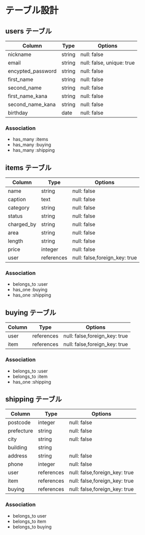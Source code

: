# テーブル設計

## users テーブル

| Column            | Type   | Options                   |
| ----------------- | ------ | ------------------------- |
| nickname          | string | null: false               |
| email             | string | null: false, unique: true |
| encypted_password | string | null: false               |
| first_name        | string | null: false               |
| second_name       | string | null: false               |
| first_name_kana   | string | null: false               |
| second_name_kana  | string | null: false               |
| birthday          | date   | null: false               |

### Association

- has_many :items
- has_many :buying
- has_many :shipping

## items テーブル

| Column     | Type       | Options                       |
| ---------- | ---------- | ----------------------------- |
| name       | string     | null: false                   |
| caption    | text       | null: false                   |
| category   | string     | null: false                   |
| status     | string     | null: false                   |
| charged_by | string     | null: false                   |
| area       | string     | null: false                   |
| length     | string     | null: false                   |
| price      | integer    | null: false                   |
| user       | references | null: false,foreign_key: true |

### Association

- belongs_to :user
- has_one :buying
- has_one :shipping

## buying テーブル

| Column | Type       | Options                       |
| ------ | ---------- | ----------------------------- |
| user   | references | null: false,foreign_key: true |
| item   | references | null: false,foreign_key: true |

### Association

- belongs_to :user
- belongs_to :item
- has_one :shipping

## shipping テーブル

| Column     | Type       | Options                       |
| ---------- | ---------- | ----------------------------- |
| postcode   | integer    | null: false                   |
| prefecture | string     | null: false                   |
| city       | string     | null: false                   |
| building   | string     |                               |
| address    | string     | null: false                   |
| phone      | integer    | null: false                   |
| user       | references | null: false,foreign_key: true |
| item       | references | null: false,foreign_key: true |
| buying     | references | null: false,foreign_key: true |

### Association

- belongs_to user
- belongs_to item
- belongs_to buying
